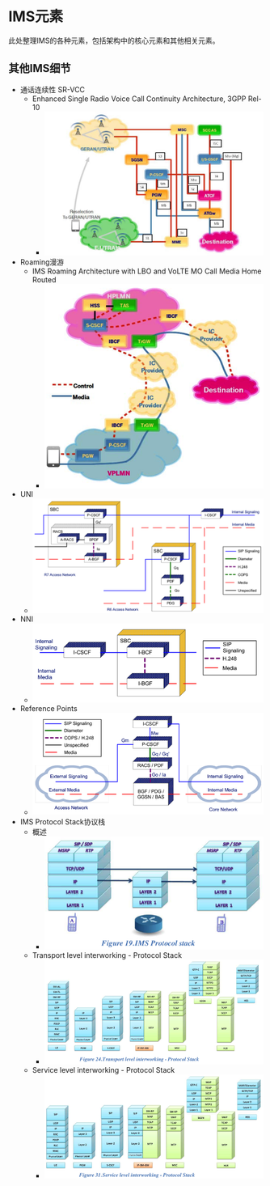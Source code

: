 # IMS元素

此处整理IMS的各种元素，包括架构中的核心元素和其他相关元素。

## 其他IMS细节

* 通话连续性 SR-VCC
  * Enhanced Single Radio Voice Call Continuity Architecture, 3GPP Rel-10
    * ![ims_enhanced_single_video_call](../assets/img/ims_enhanced_single_video_call.jpg)
* Roaming漫游
  * IMS Roaming Architecture with LBO and VoLTE MO Call Media Home Routed
    * ![ims_roaming_arch_lbo_volte](../assets/img/ims_roaming_arch_lbo_volte.png)
* UNI
  * ![ims_uni_sbc](../assets/img/ims_uni_sbc.png)
* NNI
  * ![ims_nni_arch](../assets/img/ims_nni_arch.png)
* Reference Points
  * ![ims_ref_point_arch](../assets/img/ims_ref_point_arch.png)
* IMS Protocol Stack协议栈
  * 概述
    * ![ims_protocol_stack](../assets/img/ims_protocol_stack.png)
  * Transport level interworking - Protocol Stack
    * ![ims_transport_interwork](../assets/img/ims_transport_interwork.png)
  * Service level interworking - Protocol Stack
    * ![ims_service_interwork](../assets/img/ims_service_interwork.png)
